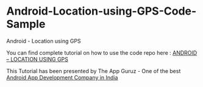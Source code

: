 Android-Location-using-GPS-Code-Sample
======================================

Android - Location using GPS


You can find complete tutorial on how to use the code repo here : <a href="http://www.theappguruz.com/blog/android-location-using-gps/">ANDROID – LOCATION USING GPS</a>

This Tutorial has been presented by The App Guruz - One of the best <a href="http://www.theappguruz.com/android-app-development/">Android App Development Company in India</a>
